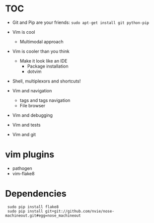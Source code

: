 # TOC

 * Git and Pip are your friends:
    `sudo apt-get install git python-pip`

 * Vim is cool
    * Multimodal approach
 * Vim is cooler than you think 
    * Make it look like an IDE
        * Package installation
        * dotvim
 * Shell, multiplexors and shortcuts!
 * Vim and navigation
    * tags and tags navigation
    * File browser
 * Vim and debugging
 * Vim and tests
 * Vim and git 


# vim plugins
 * pathogen
 * vim-flake8

# Dependencies
     sudo pip install flake8
     sudo pip install git+git://github.com/nvie/nose-machineout.git#egg=nose_machineout
